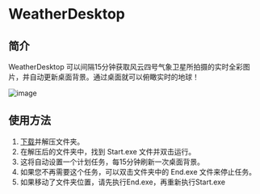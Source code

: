 # WeatherDesktop

## 简介

WeatherDesktop 可以间隔15分钟获取风云四号气象卫星所拍摄的实时全彩图片，并自动更新桌面背景。通过桌面就可以俯瞰实时的地球！

![image](https://github.com/superdun/WeatherDesktop/assets/12810367/23be6146-043d-4220-8a85-9d36b188f481)

## 使用方法

1. [下载](https://github.com/superdun/WeatherDesktop/releases/download/1.0.0/WeatherDesktop.7z)并解压文件夹。
2. 在解压后的文件夹中，找到 Start.exe 文件并双击运行。
3. 这将自动设置一个计划任务，每15分钟刷新一次桌面背景。
4. 如果您不再需要这个任务，可以双击文件夹中的 End.exe 文件来停止任务。
5. 如果移动了文件夹位置，请先执行End.exe，再重新执行Start.exe



